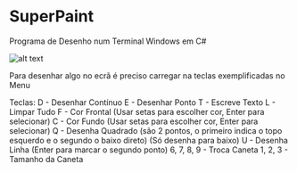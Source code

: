 # SuperPaint
Programa de Desenho num Terminal Windows em C#

![alt text](https://i.imgur.com/3kvCFzh.png)

Para desenhar algo no ecrã é preciso carregar na teclas exemplificadas no Menu 

Teclas:
D - Desenhar Contínuo 
E - Desenhar Ponto
T - Escreve Texto
L - Limpar Tudo
F - Cor Frontal (Usar setas para escolher cor, Enter para selecionar)
C - Cor Fundo (Usar setas para escolher cor, Enter para selecionar)
Q - Desenha Quadrado (são 2 pontos, o primeiro indica o topo esquerdo e o segundo o baixo direto) (Só desenha para baixo)
U - Desenha Linha (Enter para marcar o segundo ponto)
6, 7, 8, 9 - Troca Caneta
1, 2, 3 - Tamanho da Caneta



